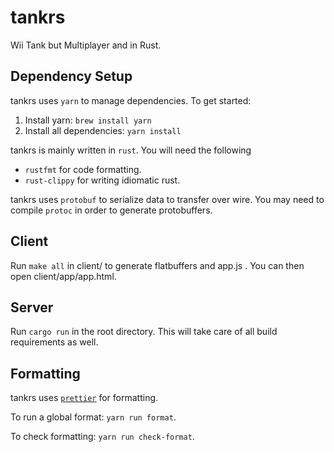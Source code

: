 # tankrs

Wii Tank but Multiplayer and in Rust.

## Dependency Setup

tankrs uses `yarn` to manage dependencies. To get started:

1. Install yarn: `brew install yarn`
2. Install all dependencies: `yarn install`

tankrs is mainly written in `rust`. You will need the following

- `rustfmt` for code formatting.
- `rust-clippy` for writing idiomatic rust.

tankrs uses `protobuf` to serialize data to transfer over wire. You may need to compile
`protoc` in order to generate protobuffers.

## Client

Run `make all` in client/ to generate flatbuffers and app.js .
You can then open client/app/app.html.

## Server

Run `cargo run` in the root directory.
This will take care of all build requirements as well.

## Formatting

tankrs uses [`prettier`](https://prettier.io/) for formatting.

To run a global format: `yarn run format`.

To check formatting: `yarn run check-format`.
